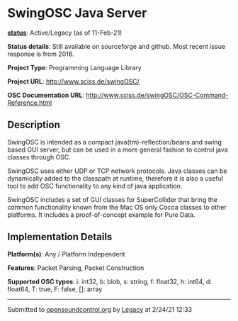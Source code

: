 # SwingOSC Java Server

**[status](../implementation-status.html)**: Active/Legacy (as of 11-Feb-21)

**Status details**: 
Still available on sourceforge and github.  Most recent issue response is from 2016.

**Project Type**: Programming Language Library

**Project URL**: <http://www.sciss.de/swingOSC/>

**OSC Documentation URL**: <http://www.sciss.de/swingOSC/OSC-Command-Reference.html>

## Description

SwingOSC is intended as a compact java(tm)-reflection/beans and swing based GUI server, but can be used in a more general fashion to control java classes through OSC. <p> SwingOSC uses either UDP or TCP network protocols. Java classes can be dynamically added to the classpath at runtime, therefore it is also a useful tool to add OSC functionality to any kind of java application. <p> SwingOSC includes a set of GUI classes for SuperCollider that bring the common functionality known from the Mac OS only Cocoa classes to other platforms. It includes a proof-of-concept example for Pure Data.

## Implementation Details

**Platform(s)**: Any / Platform Independent

**Features**: Packet Parsing, Packet Construction

**Supported OSC types**: i: int32, b: blob, s: string, f: float32, h: int64, d: float64, T: true, F: false, []: array

---
Submitted to [opensoundcontrol.org](https://opensoundcontrol.org) by [Legacy](https://web.archive.org) at 2/24/21 12:33
